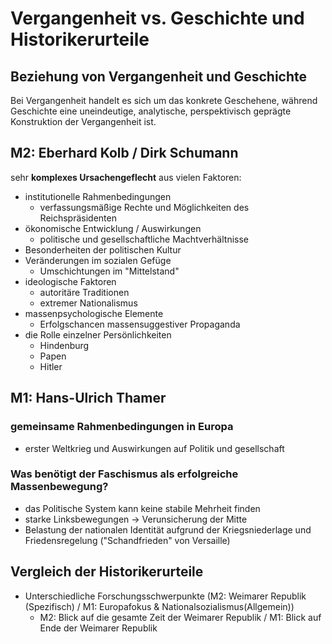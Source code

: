 # Vergangenheit vs. Geschichte und Historikerurteile

## Beziehung von Vergangenheit und Geschichte

Bei Vergangenheit handelt es sich um das konkrete Geschehene, während Geschichte eine uneindeutige, analytische, perspektivisch geprägte Konstruktion der Vergangenheit ist.

## M2: Eberhard Kolb / Dirk Schumann

sehr **komplexes Ursachengeflecht** aus vielen Faktoren:

- institutionelle Rahmenbedingungen
  - verfassungsmäßige Rechte und Möglichkeiten des Reichspräsidenten
- ökonomische Entwicklung / Auswirkungen
  - politische und gesellschaftliche Machtverhältnisse
- Besonderheiten der politischen Kultur
- Veränderungen im sozialen Gefüge
  - Umschichtungen im "Mittelstand"
- ideologische Faktoren
  - autoritäre Traditionen
  - extremer Nationalismus
- massenpsychologische Elemente
  - Erfolgschancen massensuggestiver Propaganda
- die Rolle einzelner Persönlichkeiten
  - Hindenburg
  - Papen
  - Hitler

## M1: Hans-Ulrich Thamer

### gemeinsame Rahmenbedingungen in Europa

- erster Weltkrieg und Auswirkungen auf Politik und gesellschaft

### Was benötigt der Faschismus als erfolgreiche Massenbewegung?

- das Politische System kann keine stabile Mehrheit finden
- starke Linksbewegungen -> Verunsicherung der Mitte
- Belastung der nationalen Identität aufgrund der Kriegsniederlage und Friedensregelung ("Schandfrieden" von Versaille)

## Vergleich der Historikerurteile

- Unterschiedliche Forschungsschwerpunkte (M2: Weimarer Republik (Spezifisch) / M1: Europafokus & Nationalsozialismus(Allgemein))
  - M2: Blick auf die gesamte Zeit der Weimarer Republik / M1: Blick auf Ende der Weimarer Republik
